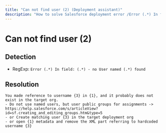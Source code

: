 ```yaml
---
title: "Can not find user (2) (Deployment assistant)"
description: "How to solve Salesforce deployment error /Error (.*) In field: (.*) - no User named (.*) found/gm"
---
```

<!-- markdownlint-disable MD013 -->
# Can not find user (2)

## Detection

- RegExp: `Error (.*) In field: (.*) - no User named (.*) found`

## Resolution

```shell
You made reference to username {3} in {1}, and it probably does not exist in the target org.
- Do not use named users, but user public groups for assignments -> https://help.salesforce.com/s/articleView?id=sf.creating_and_editing_groups.htm&type=5
- or Create matching user {3} in the target deployment org
- or open {1} metadata and remove the XML part referring to hardcoded username {3}
```
